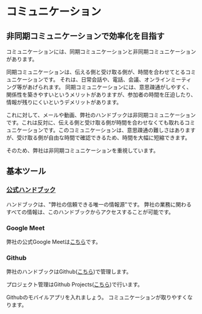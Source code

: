 # コミュニケーション

## 非同期コミュニケーションで効率化を目指す

コミュニケーションには、同期コミュニケーションと非同期コミュニケーションがあります。

同期コミュニケーションは、伝える側と受け取る側が、時間を合わせてとるコミュニケーションです。
それは、日常会話や、電話、会議、オンラインミーティング等があげられます。
同期コミュニケーションには、意思疎通がしやすく、関係性を築きやすいというメリットがありますが、参加者の時間を圧迫したり、情報が残りにくいというデメリットがあります。

これに対して、メールや動画、弊社のハンドブックは非同期コミュニケーションです。これは反対に、伝える側と受け取る側が時間を合わせなくても取れるコミュニケーションです。このコミュニケーションは、意思疎通の難しさはありますが、受け取る側が自由な時間で確認できるため、時間を大幅に短縮できます。

そのため、弊社は非同期コミュニケーションを重視しています。

## 基本ツール

### [公式ハンドブック](book.timbers.jp)
ハンドブックは、"弊社の信頼できる唯一の情報源"です。
弊社の業務に関わるすべての情報は、このハンドブックからアクセスすることが可能です。

### Google Meet

弊社の公式Google Meetは[こちら](https://meet.google.com/sqg-jiqz-xab)です。

### Github
弊社のハンドブックはGithub([こちら](https://handbook.timbers.jp/))で管理します。

プロジェクト管理はGithub Projects([こちら](https://github.com/orgs/timbers-jp/projects/1))で行います。

Githubのモバイルアプリを入れましょう。
コミュニケーションが取りやすくなります。
